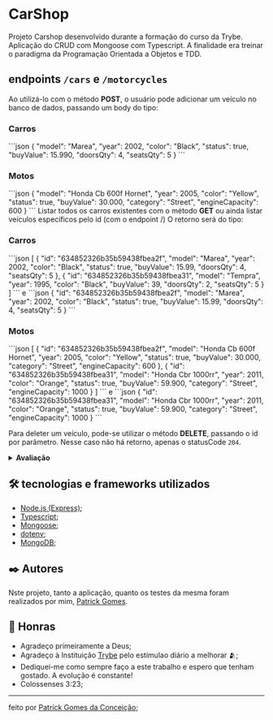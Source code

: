 # CarShop
Projeto Carshop desenvolvido durante a formação do curso da Trybe. Aplicação do CRUD com Mongoose com Typescript. A finalidade era treinar o paradigma da Programação Orientada a Objetos e TDD.

## endpoints `/cars` e `/motorcycles`
Ao utilizá-lo com o método <strong>POST</strong>, o usuário pode adicionar um veículo no banco de dados, passando um body do tipo:
  <h3>Carros</h3>
```json
{
  "model": "Marea",
  "year": 2002,
  "color": "Black",
  "status": true,
  "buyValue": 15.990,
  "doorsQty": 4,
  "seatsQty": 5
}
```
  <h3>Motos</h3>
```json
{
  "model": "Honda Cb 600f Hornet",
  "year": 2005,
  "color": "Yellow",
  "status": true,
  "buyValue": 30.000,
  "category": "Street",
  "engineCapacity": 600
}
```
Listar todos os carros existentes com o método <strong>GET</strong> ou ainda listar veículos específicos pelo id (com o endpoint <storng>/<id></strong>)
O retorno será do tipo:
  <h3>Carros</h3>
```json
        [
          {
            "id": "634852326b35b59438fbea2f",
            "model": "Marea",
            "year": 2002,
            "color": "Black",
            "status": true,
            "buyValue": 15.99,
            "doorsQty": 4,
            "seatsQty": 5
          },
          {
            "id": "634852326b35b59438fbea31",
            "model": "Tempra",
            "year": 1995,
            "color": "Black",
            "buyValue": 39,
            "doorsQty": 2,
            "seatsQty": 5
          }
        ]
```
e
```json
        {
          "id": "634852326b35b59438fbea2f",
          "model": "Marea",
          "year": 2002,
          "color": "Black",
          "status": true,
          "buyValue": 15.99,
          "doorsQty": 4,
          "seatsQty": 5
        }
```
  <h3>Motos</h3>
```json
[
  {
    "id": "634852326b35b59438fbea2f",
    "model": "Honda Cb 600f Hornet",
    "year": 2005,
    "color": "Yellow",
    "status": true,
    "buyValue": 30.000,
    "category": "Street",
    "engineCapacity": 600
  },
  {
    "id": "634852326b35b59438fbea31",
    "model": "Honda Cbr 1000rr",
    "year": 2011,
    "color": "Orange",
    "status": true,
    "buyValue": 59.900,
    "category": "Street",
    "engineCapacity": 1000
  }
]
```
e
```json
{
  "id": "634852326b35b59438fbea31",
  "model": "Honda Cbr 1000rr",
  "year": 2011,
  "color": "Orange",
  "status": true,
  "buyValue": 59.900,
  "category": "Street",
  "engineCapacity": 1000
}
```

Para deleter um veículo, pode-se utilizar o método <strong>DELETE</strong>, passando o id por parâmetro. Nesse caso não há retorno, apenas o statusCode `204`.

<details>
  <summary><strong>Avaliação</strong></summary><br />

  <img src="images/imagem-projeto.png" height="200px" />

</details>

## 🛠️ tecnologias e frameworks utilizados
* [Node.js (Express)](http://expressjs.com/);
* [Typescript](https://www.typescriptlang.org/pt/docs/);
* [Mongoose](https://mongoosejs.com/);
* [dotenv](https://www.dotenv.org/docs);
* [MongoDB](https://www.mongodb.com/);

## ✒️ Autores
Nste projeto, tanto a aplicação, quanto os testes da mesma foram realizados por mim, [Patrick Gomes](https://www.linkedin.com/in/patrickgomesc/).

## 🎁 Honras

* Agradeço primeiramente a Deus;
* Agradeço à Instituição [Trybe](https://www.betrybe.com/) pelo estímulao diário a melhorar 🫂;
* Dediquei-me como sempre faço a este trabalho e espero que tenham gostado. A evolução é constante!
* Colossenses 3:23;
---
feito por [Patrick Gomes da Conceição](https://github.com/Patrickfromjesus);
